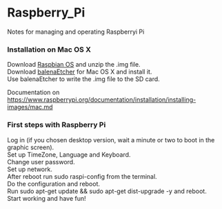 # Raspberry_Pi
Notes for managing and operating Raspberryi Pi

### Installation on Mac OS X
Download [Raspbian OS](https://www.raspberrypi.org/downloads/raspbian/) and unzip the .img file.  
Download [balenaEtcher](https://www.balena.io/etcher/) for Mac OS X and install it.  
Use balenaEtcher to write the .img file to the SD card.
  
Documentation on https://www.raspberrypi.org/documentation/installation/installing-images/mac.md  
  
### First steps with Raspberry Pi
Log in (if you chosen desktop version, wait a minute or two to boot in the graphic screen).  
Set up TimeZone, Language and Keyboard.  
Change user password.  
Set up network.  
After reboot run sudo raspi-config from the terminal.  
Do the configuration and reboot.  
Run sudo apt-get update && sudo apt-get dist-upgrade -y and reboot.  
Start working and have fun!  